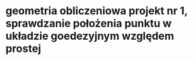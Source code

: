 # geometria obliczeniowa projekt nr 1, sprawdzanie położenia punktu w układzie goedezyjnym względem prostej
